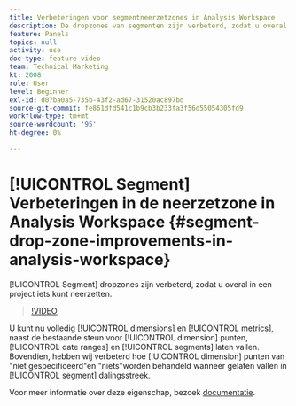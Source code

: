 ```yaml
---
title: Verbeteringen voor segmentneerzetzones in Analysis Workspace
description: De dropzones van segmenten zijn verbeterd, zodat u overal in een project iets kunt neerzetten.
feature: Panels
topics: null
activity: use
doc-type: feature video
team: Technical Marketing
kt: 2008
role: User
level: Beginner
exl-id: d07ba0a5-735b-43f2-ad67-31520ac897bd
source-git-commit: fe861dfd541c1b9cb3b233fa3f56d55054305fd9
workflow-type: tm+mt
source-wordcount: '95'
ht-degree: 0%

---
```


# [!UICONTROL Segment] Verbeteringen in de neerzetzone in Analysis Workspace {#segment-drop-zone-improvements-in-analysis-workspace}

[!UICONTROL Segment] dropzones zijn verbeterd, zodat u overal in een project iets kunt neerzetten.

>[!VIDEO](https://video.tv.adobe.com/v/24036/?quality=12)

U kunt nu volledig [!UICONTROL dimensions] en [!UICONTROL metrics], naast de bestaande steun voor [!UICONTROL dimension] punten, [!UICONTROL date ranges] en [!UICONTROL segments] laten vallen. Bovendien, hebben wij verbeterd hoe [!UICONTROL dimension] punten van &quot;niet gespecificeerd&quot;en &quot;niets&quot;worden behandeld wanneer gelaten vallen in [!UICONTROL segment] dalingsstreek.

Voor meer informatie over deze eigenschap, bezoek [documentatie](https://experienceleague.adobe.com/docs/analytics/analyze/analysis-workspace/components/t-freeform-project-segment.html?lang=en).
